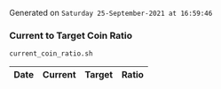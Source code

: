 Generated on `Saturday 25-September-2021 at 16:59:46`

### Current to Target Coin Ratio
`current_coin_ratio.sh`

Date|Current|Target|Ratio
---|---|---|---
